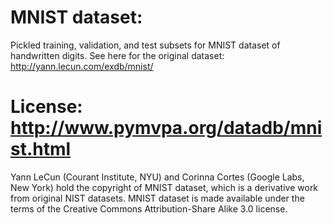 # MNIST dataset:
Pickled training, validation, and test subsets for MNIST dataset of handwritten digits.
See here for the original dataset: http://yann.lecun.com/exdb/mnist/

# License: http://www.pymvpa.org/datadb/mnist.html
Yann LeCun (Courant Institute, NYU) and Corinna Cortes (Google Labs, New York) hold the copyright of MNIST dataset, which is a derivative work from original NIST datasets. MNIST dataset is made available under the terms of the Creative Commons Attribution-Share Alike 3.0 license.

